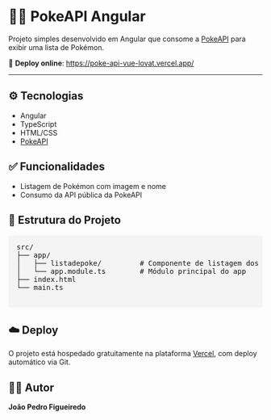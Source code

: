 
  <h1>🐱‍👤 PokeAPI Angular</h1>

  <p>Projeto simples desenvolvido em Angular que consome a <a href="https://pokeapi.co/" target="_blank">PokeAPI</a> para exibir uma lista de Pokémon.</p>

  <p>
    🔗 <strong>Deploy online</strong>:
    <a href="https://poke-api-vue-lovat.vercel.app/" target="_blank">https://poke-api-vue-lovat.vercel.app/</a>
  </p>

  <hr />

  <h2>⚙️ Tecnologias</h2>
  <ul>
    <li>Angular</li>
    <li>TypeScript</li>
    <li>HTML/CSS</li>
    <li><a href="https://pokeapi.co/" target="_blank">PokeAPI</a></li>
  </ul>

  <h2>✅ Funcionalidades</h2>
  <ul>
    <li>Listagem de Pokémon com imagem e nome</li>
    <li>Consumo da API pública da PokeAPI</li>
  </ul>

  </pre>

  <h2>🧱 Estrutura do Projeto</h2>
  <pre style="background-color: #f4f4f4; padding: 1rem; border-radius: 5px;">
src/
├── app/
│   ├── listadepoke/         # Componente de listagem dos Pokémon
│   └── app.module.ts        # Módulo principal do app
├── index.html
└── main.ts
  </pre>

  <h2>☁️ Deploy</h2>
  <p>O projeto está hospedado gratuitamente na plataforma <a href="https://vercel.com/" target="_blank">Vercel</a>, com deploy automático via Git.</p>

  <h2>👨‍💻 Autor</h2>
  <p><strong>João Pedro Figueiredo</strong><br />
</body>
</html>
